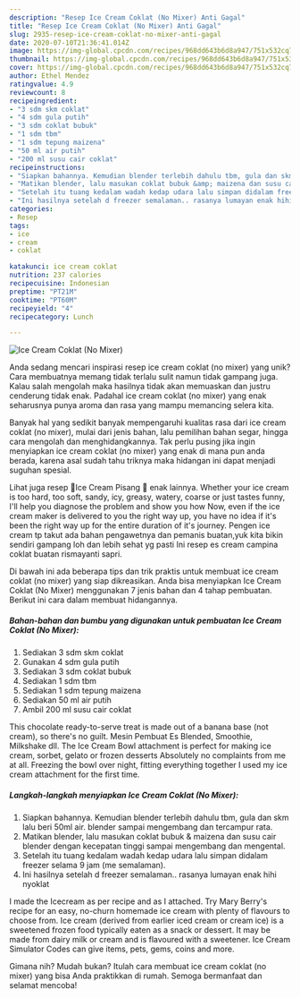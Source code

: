 ```yaml
---
description: "Resep Ice Cream Coklat (No Mixer) Anti Gagal"
title: "Resep Ice Cream Coklat (No Mixer) Anti Gagal"
slug: 2935-resep-ice-cream-coklat-no-mixer-anti-gagal
date: 2020-07-10T21:36:41.014Z
image: https://img-global.cpcdn.com/recipes/968dd643b6d8a947/751x532cq70/ice-cream-coklat-no-mixer-foto-resep-utama.jpg
thumbnail: https://img-global.cpcdn.com/recipes/968dd643b6d8a947/751x532cq70/ice-cream-coklat-no-mixer-foto-resep-utama.jpg
cover: https://img-global.cpcdn.com/recipes/968dd643b6d8a947/751x532cq70/ice-cream-coklat-no-mixer-foto-resep-utama.jpg
author: Ethel Mendez
ratingvalue: 4.9
reviewcount: 8
recipeingredient:
- "3 sdm skm coklat"
- "4 sdm gula putih"
- "3 sdm coklat bubuk"
- "1 sdm tbm"
- "1 sdm tepung maizena"
- "50 ml air putih"
- "200 ml susu cair coklat"
recipeinstructions:
- "Siapkan bahannya. Kemudian blender terlebih dahulu tbm, gula dan skm lalu beri 50ml air. blender sampai mengembang dan tercampur rata."
- "Matikan blender, lalu masukan coklat bubuk &amp; maizena dan susu cair blender dengan kecepatan tinggi sampai mengembang dan mengental."
- "Setelah itu tuang kedalam wadah kedap udara lalu simpan didalam freezer selama 9 jam (me semalaman)."
- "Ini hasilnya setelah d freezer semalaman.. rasanya lumayan enak hihi nyoklat"
categories:
- Resep
tags:
- ice
- cream
- coklat

katakunci: ice cream coklat 
nutrition: 237 calories
recipecuisine: Indonesian
preptime: "PT21M"
cooktime: "PT60M"
recipeyield: "4"
recipecategory: Lunch

---
```



![Ice Cream Coklat (No Mixer)](https://img-global.cpcdn.com/recipes/968dd643b6d8a947/751x532cq70/ice-cream-coklat-no-mixer-foto-resep-utama.jpg)

Anda sedang mencari inspirasi resep ice cream coklat (no mixer) yang unik? Cara membuatnya memang tidak terlalu sulit namun tidak gampang juga. Kalau salah mengolah maka hasilnya tidak akan memuaskan dan justru cenderung tidak enak. Padahal ice cream coklat (no mixer) yang enak seharusnya punya aroma dan rasa yang mampu memancing selera kita.

Banyak hal yang sedikit banyak mempengaruhi kualitas rasa dari ice cream coklat (no mixer), mulai dari jenis bahan, lalu pemilihan bahan segar, hingga cara mengolah dan menghidangkannya. Tak perlu pusing jika ingin menyiapkan ice cream coklat (no mixer) yang enak di mana pun anda berada, karena asal sudah tahu triknya maka hidangan ini dapat menjadi suguhan spesial.

Lihat juga resep 🍌Ice Cream Pisang 🍌 enak lainnya. Whether your ice cream is too hard, too soft, sandy, icy, greasy, watery, coarse or just tastes funny, I&#39;ll help you diagnose the problem and show you how Now, even if the ice cream maker is delivered to you the right way up, you have no idea if it&#39;s been the right way up for the entire duration of it&#39;s journey. Pengen ice cream tp takut ada bahan pengawetnya dan pemanis buatan,yuk kita bikin sendiri gampang loh dan lebih sehat yg pasti Ini resep es cream campina coklat buatan rismayanti sapri.


Di bawah ini ada beberapa tips dan trik praktis untuk membuat ice cream coklat (no mixer) yang siap dikreasikan. Anda bisa menyiapkan Ice Cream Coklat (No Mixer) menggunakan 7 jenis bahan dan 4 tahap pembuatan. Berikut ini cara dalam membuat hidangannya.

<!--inarticleads1-->

##### Bahan-bahan dan bumbu yang digunakan untuk pembuatan Ice Cream Coklat (No Mixer):

1. Sediakan 3 sdm skm coklat
1. Gunakan 4 sdm gula putih
1. Sediakan 3 sdm coklat bubuk
1. Sediakan 1 sdm tbm
1. Sediakan 1 sdm tepung maizena
1. Sediakan 50 ml air putih
1. Ambil 200 ml susu cair coklat


This chocolate ready-to-serve treat is made out of a banana base (not cream), so there&#39;s no guilt. Mesin Pembuat Es Blended, Smoothie, Milkshake dll. The Ice Cream Bowl attachment is perfect for making ice cream, sorbet, gelato or frozen desserts Absolutely no complaints from me at all. Freezing the bowl over night, fitting everything together I used my ice cream attachment for the first time. 

<!--inarticleads2-->

##### Langkah-langkah menyiapkan Ice Cream Coklat (No Mixer):

1. Siapkan bahannya. Kemudian blender terlebih dahulu tbm, gula dan skm lalu beri 50ml air. blender sampai mengembang dan tercampur rata.
1. Matikan blender, lalu masukan coklat bubuk &amp; maizena dan susu cair blender dengan kecepatan tinggi sampai mengembang dan mengental.
1. Setelah itu tuang kedalam wadah kedap udara lalu simpan didalam freezer selama 9 jam (me semalaman).
1. Ini hasilnya setelah d freezer semalaman.. rasanya lumayan enak hihi nyoklat


I made the Icecream as per recipe and as I attached. Try Mary Berry&#39;s recipe for an easy, no-churn homemade ice cream with plenty of flavours to choose from. Ice cream (derived from earlier iced cream or cream ice) is a sweetened frozen food typically eaten as a snack or dessert. It may be made from dairy milk or cream and is flavoured with a sweetener. Ice Cream Simulator Codes can give items, pets, gems, coins and more. 

Gimana nih? Mudah bukan? Itulah cara membuat ice cream coklat (no mixer) yang bisa Anda praktikkan di rumah. Semoga bermanfaat dan selamat mencoba!
